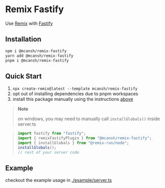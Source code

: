 # Remix Fastify

Use [Remix](https://remix.run) with [Fastify](http://fastify.io)

## Installation

```sh
npm i @mcansh/remix-fastify
yarn add @mcansh/remix-fastify
pnpm i @mcansh/remix-fastify
```

## Quick Start

1. `npx create-remix@latest --template mcansh/remix-fastify`
2. opt out of installing dependencies due to pnpm workspaces
3. install this package manually using the instructions [above](#installation)


> **Note**
>
> on windows, you may need to manually call `installGlobals()` inside server.ts

> ```ts
> import fastify from "fastify";
> import { remixFastifyPlugin } from "@mcansh/remix-fastify";
> import { installGlobals } from "@remix-run/node";
> installGlobals();
> // rest of your server code
> ```

## Example

checkout the example usage in [./example/server.ts](./example)
